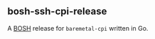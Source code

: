 ## bosh-ssh-cpi-release

A [BOSH](https://github.com/cloudfoundry/bosh) release for `baremetal-cpi` written in Go.
